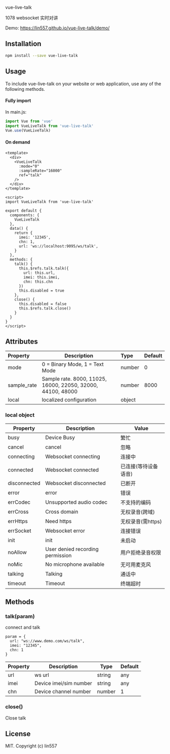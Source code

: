 vue-live-talk

1078 websocket 实时对讲



Demo:  https://lin557.github.io/vue-live-talk/demo/



## Installation



```sh
npm install --save vue-live-talk
```



## Usage

To include vue-live-talk on your website or web application, use any of the following methods.



#### Fully import

In main.js:

```js
import Vue from 'vue'
import VueLiveTalk from 'vue-live-talk'
Vue.use(VueLiveTalk)
```



#### On demand

```vue
<template>
  <div>
    <VueLiveTalk
      :mode="0"
      :sampleRate="16000"
      ref="talk"
    />
  </div>
</template>

<script>
import VueLiveTalk from 'vue-live-talk'

export default {
  components: {
    VueLiveTalk
  },
  data() {
    return {
      imei: '12345',
      chn: 1,
      url: 'ws://localhost:9095/ws/talk',
    }
  },
  methods: {
    talk() {
      this.$refs.talk.talk({
        url: this.url,
        imei: this.imei,
        chn: this.chn
      })
      this.disabled = true
    },
    close() {
      this.disabled = false
      this.$refs.talk.close()
    }
  }
}
</script>
```



## Attributes



| Property    | Description                                                 | Type   | Default |
| :---------- | ----------------------------------------------------------- | :----- | :------ |
| mode        | 0 = Binary Mode, 1 = Text Mode                              | number | 0       |
| sample_rate | Sample rate. 8000, 11025, 16000, 22050, 32000, 44100, 48000 | number | 8000    |
| local       | localized configuration                                     | object |         |



### local object

| Property     | Description                      | Value                |
| ------------ | -------------------------------- | -------------------- |
| busy         | Device Busy                      | 繁忙                 |
| cancel       | cancel                           | 忽略                 |
| connecting   | Websocket connecting             | 连接中               |
| connected    | Websocket connected              | 已连接(等待设备语音) |
| disconnected | Websocket disconnected           | 已断开               |
| error        | error                            | 错误                 |
| errCodec     | Unsupported audio codec          | 不支持的编码         |
| errCross     | Cross domain                     | 无权录音(跨域)       |
| errHttps     | Need https                       | 无权录音(需https)    |
| errSocket    | Websocket error                  | 连接错误             |
| init         | init                             | 未启动               |
| noAllow      | User denied recording permission | 用户拒绝录音权限     |
| noMic        | No microphone available          | 无可用麦克风         |
| talking      | Talking                          | 通话中               |
| timeout      | Timeout                          | 终端超时             |



## Methods



### talk(param)

connect and talk

```
param = {
  url: "ws://www.demo.com/ws/talk",
  imei: "12345",
  chn: 1
}
```

| Property | Description            | Type   | Default |
| -------- | ---------------------- | ------ | ------- |
| url      | ws url                 | string | any     |
| imei     | Device imei/sim number | string | any     |
| chn      | Device channel number  | number | 1       |



### close()

Close talk



## License

MIT. Copyright (c) lin557
